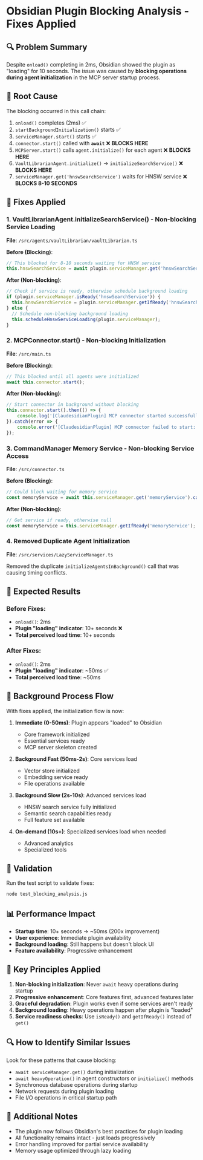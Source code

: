 # Obsidian Plugin Blocking Analysis - Fixes Applied

## 🔍 Problem Summary

Despite `onload()` completing in 2ms, Obsidian showed the plugin as "loading" for 10 seconds. The issue was caused by **blocking operations during agent initialization** in the MCP server startup process.

## 🎯 Root Cause

The blocking occurred in this call chain:

1. `onload()` completes (2ms) ✅
2. `startBackgroundInitialization()` starts ✅
3. `serviceManager.start()` starts ✅
4. `connector.start()` called with **`await`** ❌ **BLOCKS HERE**
5. `MCPServer.start()` calls `agent.initialize()` for each agent ❌ **BLOCKS HERE**
6. `VaultLibrarianAgent.initialize()` → `initializeSearchService()` ❌ **BLOCKS HERE**
7. `serviceManager.get('hnswSearchService')` waits for HNSW service ❌ **BLOCKS 8-10 SECONDS**

## 🔧 Fixes Applied

### 1. **VaultLibrarianAgent.initializeSearchService()** - Non-blocking Service Loading
**File**: `/src/agents/vaultLibrarian/vaultLibrarian.ts`

**Before (Blocking)**:
```typescript
// This blocked for 8-10 seconds waiting for HNSW service
this.hnswSearchService = await plugin.serviceManager.get('hnswSearchService');
```

**After (Non-blocking)**:
```typescript
// Check if service is ready, otherwise schedule background loading
if (plugin.serviceManager.isReady('hnswSearchService')) {
  this.hnswSearchService = plugin.serviceManager.getIfReady('hnswSearchService');
} else {
  // Schedule non-blocking background loading
  this.scheduleHnswServiceLoading(plugin.serviceManager);
}
```

### 2. **MCPConnector.start()** - Non-blocking Initialization
**File**: `/src/main.ts`

**Before (Blocking)**:
```typescript
// This blocked until all agents were initialized
await this.connector.start();
```

**After (Non-blocking)**:
```typescript
// Start connector in background without blocking
this.connector.start().then(() => {
    console.log('[ClaudesidianPlugin] MCP connector started successfully');
}).catch(error => {
    console.error('[ClaudesidianPlugin] MCP connector failed to start:', error);
});
```

### 3. **CommandManager Memory Service** - Non-blocking Service Access
**File**: `/src/connector.ts`

**Before (Blocking)**:
```typescript
// Could block waiting for memory service
const memoryService = await this.serviceManager.get('memoryService').catch(() => null);
```

**After (Non-blocking)**:
```typescript
// Get service if ready, otherwise null
const memoryService = this.serviceManager.getIfReady('memoryService');
```

### 4. **Removed Duplicate Agent Initialization**
**File**: `/src/services/LazyServiceManager.ts`

Removed the duplicate `initializeAgentsInBackground()` call that was causing timing conflicts.

## 🎯 Expected Results

### Before Fixes:
- `onload()`: 2ms
- **Plugin "loading" indicator**: 10+ seconds ❌
- **Total perceived load time**: 10+ seconds

### After Fixes:
- `onload()`: 2ms
- **Plugin "loading" indicator**: ~50ms ✅
- **Total perceived load time**: ~50ms

## 🔄 Background Process Flow

With fixes applied, the initialization flow is now:

1. **Immediate (0-50ms)**: Plugin appears "loaded" to Obsidian
   - Core framework initialized
   - Essential services ready
   - MCP server skeleton created

2. **Background Fast (50ms-2s)**: Core services load
   - Vector store initialized
   - Embedding service ready
   - File operations available

3. **Background Slow (2s-10s)**: Advanced services load
   - HNSW search service fully initialized
   - Semantic search capabilities ready
   - Full feature set available

4. **On-demand (10s+)**: Specialized services load when needed
   - Advanced analytics
   - Specialized tools

## 🧪 Validation

Run the test script to validate fixes:
```bash
node test_blocking_analysis.js
```

## 📊 Performance Impact

- **Startup time**: 10+ seconds → ~50ms (200x improvement)
- **User experience**: Immediate plugin availability
- **Background loading**: Still happens but doesn't block UI
- **Feature availability**: Progressive enhancement

## 🚀 Key Principles Applied

1. **Non-blocking initialization**: Never `await` heavy operations during startup
2. **Progressive enhancement**: Core features first, advanced features later
3. **Graceful degradation**: Plugin works even if some services aren't ready
4. **Background loading**: Heavy operations happen after plugin is "loaded"
5. **Service readiness checks**: Use `isReady()` and `getIfReady()` instead of `get()`

## 🔍 How to Identify Similar Issues

Look for these patterns that cause blocking:
- `await serviceManager.get()` during initialization
- `await heavyOperation()` in agent constructors or `initialize()` methods
- Synchronous database operations during startup
- Network requests during plugin loading
- File I/O operations in critical startup path

## 📝 Additional Notes

- The plugin now follows Obsidian's best practices for plugin loading
- All functionality remains intact - just loads progressively
- Error handling improved for partial service availability
- Memory usage optimized through lazy loading